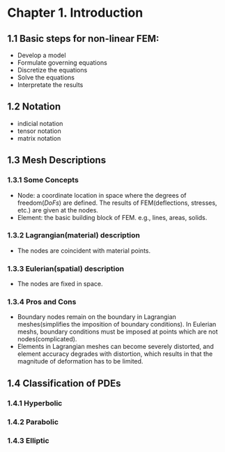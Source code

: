 # Chapter 1.  Introduction
## 1.1 Basic steps for non-linear FEM:
- Develop a model
- Formulate governing equations
- Discretize the equations
- Solve the equations
- Interpretate the results

## 1.2 Notation
- indicial notation 
- tensor notation
- matrix notation

## 1.3 Mesh Descriptions
### 1.3.1 Some Concepts
- Node: a coordinate location in space where the degrees of freedom(*DoFs*) are defined. The results of FEM(deflections, stresses, etc.) are given at the nodes.
- Element: the basic building block of FEM. e.g., lines, areas, solids.
### 1.3.2 Lagrangian(material) description
- The nodes are coincident with material points.
### 1.3.3 Eulerian(spatial) description
- The nodes are fixed in space.
### 1.3.4 Pros and Cons
- Boundary nodes remain on the boundary in Lagrangian meshes(simplifies the imposition of boundary conditions). In Eulerian meshs, boundary conditions must be imposed at points which are not nodes(complicated).
- Elements in Lagrangian meshes can become severely distorted, and element accuracy degrades with distortion, which results in that the magnitude of deformation has to be limited. 
## 1.4 Classification of PDEs
### 1.4.1 Hyperbolic
### 1.4.2 Parabolic
### 1.4.3 Elliptic
